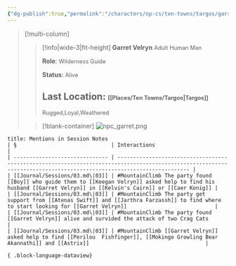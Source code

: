 ```yaml
---
{"dg-publish":true,"permalink":"/characters/np-cs/ten-towns/targos/garret-velryn/"}
---
```


>[!multi-column]
>> [!info|wide-3|fit-height] **Garret Velryn**
>> <span style="font-size: 0.8rem;">Adult Human Man</span>
>>
>>**Role**:
>><span style="font-size: 0.8rem;">Wilderness Guide</span>
>>
>>**Status**:
>><span style="font-size: 0.8rem;">Alive</span> 
>>
>>**Last Location**:
>><span style="font-size: 0.8rem;">[[Places/Ten Towns/Targos\|Targos]]</span>
>>  ---
>>  <span style="font-size: 0.8rem;">Rugged,Loyal,Weathered</span>
>
>> [!blank-container]
>> ![npc_garret.png](/img/user/_attachments/npcs/npc_garret.png)
> 


````ad-example
title: Mentions in Session Notes
| §                              | Interactions                                                                                                                                                        |
| ------------------------------ | ------------------------------------------------------------------------------------------------------------------------------------------------------------------- |
| [[Journal/Sessions/03.md\|03]] | #MountainClimb The party found [[Boy]] who guide them to [[Keegan Velryn]] asked help to find his husband [[Garret Velryn]] in [[Kelvin's Cairn]] or [[Caer Konig]] |
| [[Journal/Sessions/03.md\|03]] | #MountainClimb The party get support from [[Atenas Swift]] and [[Jarthra Farzassh]] to find where to start looking for [[Garret Velryn]]                            |
| [[Journal/Sessions/03.md\|03]] | #MountainClimb The party found [[Garret Velryn]] alive and survided the attack of two Crag Cats                                                                     |
| [[Journal/Sessions/03.md\|03]] | #MountainClimb [[Garret Velryn]] asked help to find [[Perilou  Fishfinger]], [[Mokingo Growling Bear Akannathi]] and [[Astrix]]                                     |

{ .block-language-dataview}
````

